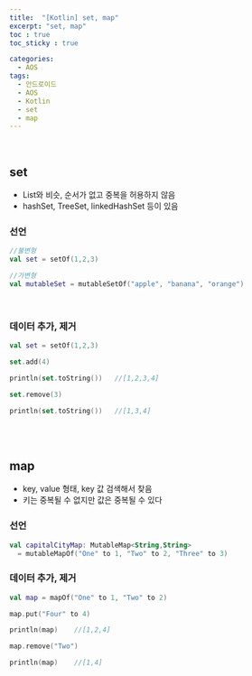 ```yaml
---
title:  "[Kotlin] set, map"
excerpt: "set, map"
toc : true
toc_sticky : true

categories:
  - AOS
tags: 
  - 안드로이드 
  - AOS
  - Kotlin
  - set
  - map
---
```


<br/>

## set

 - List와 비슷, 순서가 없고 중복을 허용하지 않음
 - hashSet, TreeSet, linkedHashSet 등이 있음

### 선언

```kotlin
//불변형
val set = setOf(1,2,3)

//가변형
val mutableSet = mutableSetOf("apple", "banana", "orange")
```
<br/>

### 데이터 추가, 제거

```kotlin
val set = setOf(1,2,3)

set.add(4)

println(set.toString())   //[1,2,3,4]

set.remove(3)

println(set.toString())   //[1,3,4]
```

<br/><br/>

## map

 - key, value 형태, key 값 검색해서 찾음
 - 키는 중복될 수 없지만 값은 중복될 수 있다


### 선언

```kotlin
val capitalCityMap: MutableMap<String,String> 
  = mutableMapOf("One" to 1, "Two" to 2, "Three" to 3)
```

### 데이터 추가, 제거

```kotlin
val map = mapOf("One" to 1, "Two" to 2)

map.put("Four" to 4)

println(map)    //[1,2,4]

map.remove("Two")

println(map)    //[1,4]
```

<br/>

